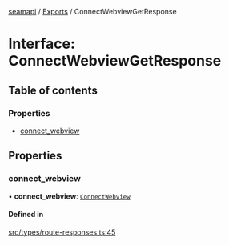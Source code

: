 [seamapi](../README.md) / [Exports](../modules.md) / ConnectWebviewGetResponse

# Interface: ConnectWebviewGetResponse

## Table of contents

### Properties

- [connect\_webview](ConnectWebviewGetResponse.md#connect_webview)

## Properties

### connect\_webview

• **connect\_webview**: [`ConnectWebview`](ConnectWebview.md)

#### Defined in

[src/types/route-responses.ts:45](https://github.com/hello-seam/seamapi-javascript/blob/main/src/types/route-responses.ts#L45)
